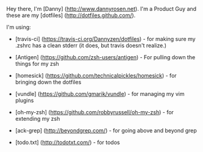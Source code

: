 Hey there, I'm [Danny] (http://www.dannyrosen.net). I'm a Product Guy and these are my [dotfiles] (http://dotfiles.github.com/).


I'm using:

* [travis-ci] (https://travis-ci.org/Dannyzen/dotfiles) - for making sure my .zshrc has a clean stderr (it does, but travis doesn't realize.)
* [Antigen] (https://github.com/zsh-users/antigen) - For pulling down the things for my zsh

* [homesick] (https://github.com/technicalpickles/homesick) - for bringing down the dotfiles

*	[vundle] (https://github.com/gmarik/vundle) - for managing my vim plugins

*	[oh-my-zsh] (https://github.com/robbyrussell/oh-my-zsh) - for extending my zsh 

* [ack-grep] (http://beyondgrep.com/) - for going above and beyond grep

* [todo.txt] (http://todotxt.com/) - for todos
